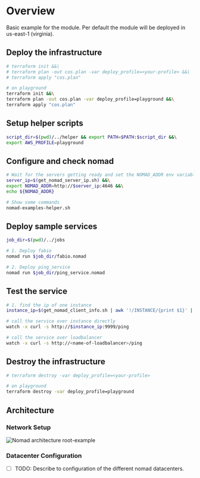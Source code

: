 # Overview

Basic example for the module.
Per default the module will be deployed in us-east-1 (virginia).

## Deploy the infrastructure

```bash
# terraform init &&\
# terraform plan -out cos.plan -var deploy_profile=<your-profile> &&\
# terraform apply "cos.plan"

# on playground
terraform init &&\
terraform plan -out cos.plan -var deploy_profile=playground &&\
terraform apply "cos.plan"
```

## Setup helper scripts

```bash
script_dir=$(pwd)/../helper && export PATH=$PATH:$script_dir &&\
export AWS_PROFILE=playground
```

## Configure and check nomad

```bash
# Wait for the servers getting ready and set the NOMAD_ADDR env variable
server_ip=$(get_nomad_server_ip.sh) &&\
export NOMAD_ADDR=http://$server_ip:4646 &&\
echo ${NOMAD_ADDR}

# Show some commands
nomad-examples-helper.sh
```

## Deploy sample services

```bash
job_dir=$(pwd)/../jobs

# 1. Deploy fabio
nomad run $job_dir/fabio.nomad

# 2. Deploy ping_service
nomad run $job_dir/ping_service.nomad
```

## Test the service

```bash
# 1. find the ip of one instance
instance_ip=$(get_nomad_client_info.sh | awk '!/INSTANCE/{print $1}' | head -n 1)

# call the service over instance directly
watch -x curl -s http://$instance_ip:9999/ping

# call the service over loadbalancer
watch -x curl -s http://<name-of-loadbalancer>/ping
```

## Destroy the infrastructure

```bash
# terraform destroy -var deploy_profile=<your-profile>

# on playground
terraform destroy -var deploy_profile=playground
```

## Architecture

### Network Setup

![Nomad architecture root-example](https://raw.githubusercontent.com/MatthiasScholz/cos/master/_docs/architecture-root-example.png)

### Datacenter Configuration

* [ ] TODO: Describe to configuration of the different nomad datacenters.
